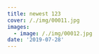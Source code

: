 ```yaml
---
title: newest 123
cover: /./img/00011.jpg
images:
  - image: /./img/00012.jpg
date: '2019-07-28'
---
```


